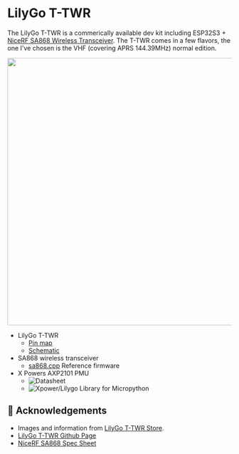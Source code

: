 # LilyGo T-TWR

The LilyGo T-TWR is a commerically available dev kit including ESP32S3 + [NiceRF SA868 Wireless Transceiver](https://www.nicerf.com/walkie-talkie-module/2w-embedded-walkie-talkie-module-sa868.html).  The T-TWR comes in a few flavors, the one I've chosen is the VHF (covering APRS 144.39MHz) normal edition. 
<p align="center">
  <img src="https://github.com/stephanelsmith/micro-aprs/blob/master/docs/upy/lilygottwr/T-TWR_Plus_600x600.webp?raw=true" alt="" width="600"/>
</p>

- LilyGo T-TWR
  - [Pin map](https://github.com/Xinyuan-LilyGO/T-TWR/blob/master/lib/LilyGo_TWR_Library/src/utilities.h)
  - [Schematic](https://github.com/Xinyuan-LilyGO/T-TWR/blob/master/schematic/T-TWR-Plus_Rev2.0.pdf)
- SA868 wireless transceiver
  - [sa868.cpp](https://github.com/Xinyuan-LilyGO/T-TWR/blob/master/lib/LilyGo_TWR_Library/src/sa868.cpp) Reference firmware
- X Powers AXP2101 PMU
  - ![Datasheet](https://www.lcsc.com/datasheet/lcsc_datasheet_2305060916_X-Powers-Tech-AXP2101_C3036461.pdf')
  - ![Xpower/Lilygo Library for Micropython](https://github.com/lewisxhe/XPowersLib) 

## :raised_hands: Acknowledgements
- Images and information from [LilyGo T-TWR Store](https://www.lilygo.cc/products/t-twr-plus?srsltid=AfmBOooEmV2bkOz1-0ceEJCwkFkITOXYzLGBPkWvyBfF2cm7XqGT4BYH).
- [LilyGo T-TWR Github Page](https://github.com/Xinyuan-LilyGO/T-TWR)
- [NiceRF SA868 Spec Sheet](SA868.pdf)

